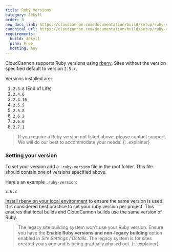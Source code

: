 ```yaml
---
title: Ruby Versions
category: Jekyll
order: 3
new_docs_link: https://cloudcannon.com/documentation/build/setup/ruby-versions/
canonical_url: https://cloudcannon.com/documentation/build/setup/ruby-versions/
requirements:
  build: Jekyll
  plan: Free
  hosting: Any
---
```


CloudCannon supports Ruby versions using [rbenv](https://github.com/rbenv/rbenv). Sites without the version specified default to version `2.5.x`.

Versions installed are:

1. `2.3.8` (End of Life)
2. `2.4.6`
3. `2.4.10`
4. `2.5.5`
5. `2.5.8`
6. `2.6.2`
7. `2.6.6`
8. `2.7.1`

> If you require a Ruby version not listed above, please contact support. We will do our best to accommodate your needs.
{: .explainer}

### Setting your version

To set your version add a `.ruby-version` file in the root folder. This file should contain one of versions specified above.

Here's an example `.ruby-version`:

```
2.6.2
```

[Install rbenv on your local environment](https://github.com/rbenv/rbenv#installation) to ensure the same version is used. It is considered best practice to set your ruby version per project. This ensures that local builds and CloudCannon builds use the same version of Ruby.

> The legacy site building system won't use your Ruby version. Ensure you have the **Enable Ruby versions and non-legacy building** option enabled in *Site Settings* / *Details*. The legacy system is for sites created years ago and is being gradually phased out.
{: .explainer}
